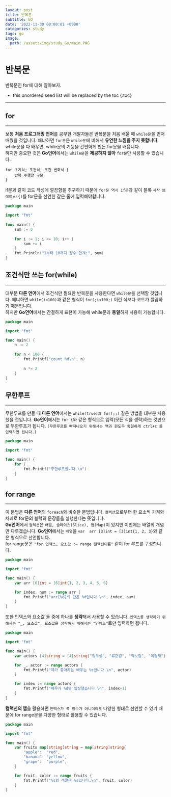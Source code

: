```yaml
---
layout: post
title: 반복문
subtitle: GO
date: '2022-11-30 00:00:01 +0900'
categories: study
tags: go
image:
  path: /assets/img/study_Go/main.PNG
---
```


# 반복문
반복문인 for에 대해 알아보자.

<!--more-->

* this unordered seed list will be replaced by the toc
{:toc}

<hr/>

## for
---
보통 **처음 프로그래밍 언어**를 공부한 개발자들은 반복문을 처음 배울 때 `while문`을 먼저 배웠을 것입니다. 왜냐하면 `for문`은 `while문`에 비해서 **유연한 느낌을 주지 못합니다.** 
while문을 다 배우면, while문의 기능을 간편하게 만든 for문을 배웁니다. <br>
하지만 중요한 것은 **Go언어**에서는 `while문`을 **제공하지 않아** `for문`만 사용할 수 있습니다. <br>
```
for 초기식; 조건식; 조건 변화식 {
	반복 수행할 구문
}
```
if문과 같이 코드 작성에 깔끔함을 추구하기 때문에 `for문 역시 if문`과 같이 블록 `시작 브레이스({)`를 for문을 선언한 같은 줄에 입력해야합니다. <br>
```go
package main
 
import "fmt"
 
func main() {
	sum := 0
	
	for i := 1; i <= 10; i++ {
		sum += i
	}
	fmt.Println("1부터 10까지 정수 합계:", sum)
}
```

## 조건식만 쓰는 for(while)
---
대부분 **다른 언어**에서 조건식만 필요한 반복문을 사용한다면 `while문`을 선택할 것입니다.
왜냐하면 `while(i<100)`과 같은 형식이 `for(;i<100;)` 이런 식보다 코드가 깔끔하기 때문입니다. <br>
하지만 **Go언어**에서는 간결하게 표현이 가능해 while문과 **동일**하게 사용이 가능합니다.<br>
```go
package main

import "fmt"

func main() {
	n := 2
	
	for n < 100 {
		fmt.Printf("count %d\n", n)
		
		n *= 2
	}
}
```

## 무한루프
---
무한루프를 만들 때 **다른 언어**에서는 `while(true)과 for(;;)` 같은 방법을 대부분 사용했을 것입니다. 
**Go언어**에서는 `for {`와 같은 형식으로 입력(모든 식을 생략)하는 것만으로 무한루프가 됩니다.
`(무한루프를 빠져나오기 위해서는 맥과 윈도우 동일하게 ctrl+c 를 입력하면 됩니다.)`
```go
package main

import "fmt"

func main() {
	for {
		fmt.Printf("무한루프입니다.\n")
	}
}
```

## for range
---
이 문법은 **다른 언어**의 `foreach`와 비슷한 문법입니다. `컬렉션`으로부터 한 요소씩 가져와 차례로 for문의 블럭의 문장들을 실행한다는 뜻입니다. <br>
**Go언어**에서 `컬렉션`은 `배열, 슬라이스(Slice), 맵(Map)`이 있지만 이번에는 배열의 개념만 다루겠습니다.
**Go언어**에서는 `배열`을 `var  arr [3]int = [3]int{1, 2, 3}`와 같은 형식으로 선언합니다. <br>
for range문은 `"for 인덱스, 요소값 := range 컬렉션이름"` 같이 for 루프를 구성합니다. <br>
```go
package main

import "fmt"

func main() {
	var arr [6]int = [6]int{1, 2, 3, 4, 5, 6}

	for index, num := range arr {
		fmt.Printf("arr[%d]의 값은 %d입니다.\n", index, num)
	}
}
```
또한 인덱스와 요소값 둘 중에 하나를 **생략**해서 사용할 수 있습니다.
`인덱스를 생략하기 위해서는 "_, 요소값", 요소값을 생략하기 위해서는 "인덱스"`로만 입력하면 됩니다.
```go
package main

import "fmt"

func main() {
	var actors [4]string = [4]string{"정우성", "류준열", "박보검", "이정재"}

	for _, actor := range actors {
		fmt.Printf("제가 좋아하는 배우는 %s입니다.\n", actor)
	}

	for index := range actors {
		fmt.Printf("배우가 %d명 입장했습니다.\n", index+1)
	}
}
```
**컬랙션의 맵**을 활용하면 `인덱스가 꼭 정수가 아니더라도` 다양한 형태로 선언할 수 있기 때문에 for range문을 다양한 형태로 활용할 수 있습니다.
```go
package main

import "fmt"

func main() {
	var fruits map[string]string = map[string]string{
		"apple":  "red",
		"banana": "yellow",
		"grape":  "purple",
	}

	for fruit, color := range fruits {
		fmt.Printf("%s의 색깔은 %s입니다.\n", fruit, color)
	}
}
```